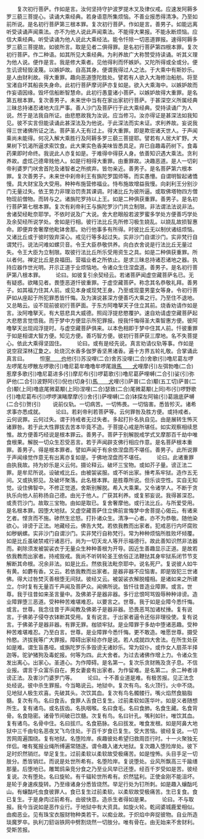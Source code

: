 <!-- { "loadSidebar": true } -->
　　复次初行菩萨。作如是言。汝何坚持守护波罗提木叉及律仪戒。应速发阿耨多罗三藐三菩提心。读诵大乘经典。若身语意所集烦恼。不善业报悉得清净。乃至如前所说。是名初行菩萨第三根本罪。复次初行菩萨。作如是言。善男子。如能远离听受读诵声闻乘法。亦不为他人说此声闻乘法。不能得大果报。不能永断烦恼。应信大乘经典。听受读诵为他人说此大乘经法。能令忏除一切恶道罪报。速得阿耨多罗三藐三菩提故。如彼所言。取是见者二俱得罪。是名初行菩萨第四根本罪。复次初行菩萨。作二种语。如其所见大乘经典。为利养故广大称赞受持读诵。听其义理为他人说。便作是言。我是修大乘者。见他得利而怀嫉妒。又陀所得或全或分。便生讥谤轻毁淩蔑。以嫉妒故。自高其身。便谓我得过人之法。于大乘中有斯妙乐。是人由财利故。得大重罪。趣向恶道堕陀胜处。譬若有人欲入大海修治船舫。将至宝渚自坏其船丧失身命。此初行菩萨摩诃萨亦复如是。欲入大乘海中。以嫉妒故而作妄语因缘。毁坏信船断智慧命。此初行愚童诸小菩萨。以嫉妒故得大重罪。是名第五根本罪。复次善男子。未来世中当有在家出家初行菩萨。于甚深空义所属经典三昧总持诸忍诸地大庄严事。善人沙门及菩萨行于此大乘经典。受持读诵广为人说。然于是法我自所证。由悲愍故我为汝说。应当修习。汝亦得证是甚深法如我知见。彼不实言但能读诵此甚深法及为他说。于此深法而实未证。求利养故。妄说我得三世诸佛所证之法。菩萨圣人无有过上。得大重罪。即是欺诳诸天世人。于声闻乘尚未能得。何况入解大乘胜行及阿耨多罗三藐三菩提耶。譬若有人居大旷野。大果树下饥渴所逼求索饮食。此大果实色香美味皆悉具足。弃已自趣毒药树下。食毒药果即时命终。我说此人亦复如是。于难得中得获人身。依善知识遇大乘法。贪利养故。虚炫己德卑贱他人。如是行相得大重罪。由重罪故。决趣恶道。是人一切刹帝利婆罗门吠舍首陀及诸智者之所摈弃。皆勿亲近。善男子。是名菩萨第六根本罪。复次善男子。未来世中刹帝利王有旃陀罗国师等。而实愚懵。自谓明智起诸憍慢。具大财宝及大受用。种种布施营修福业。恃布施故增益我慢。向刹利王分别沙门无量过失。依王势力非理治罚责其课调。时诸比丘为彼所逼。或取佛塔物四方僧物现前僧物。而转与之。诸旃陀罗持以上王。如是二种俱获重罪。善男子。是名初行菩萨第七根本罪。复次有刹帝利王与旃陀罗沙门共立制限。非法谓法法说非法。舍诸契经毗奈耶学。不依时说及广大说。舍大悲眼般若波罗蜜多学处方便善巧学处及余契经所说学处。舍如是行相。彼行法比丘先所修习极生娆乱。以娆乱故损智惠命。即便弃舍奢摩他毗钵舍那。劝行他事多有所得。时彼比丘无以制伏诸结烦恼。又诸比丘或于彼时毁弃深心。戒见行等多起过失。实非沙门自谓沙门。实非梵行自谓梵行。说法问难如螺贝音。令王大臣恭敬供养。向白衣舍说是行法比丘无量过失。令王大臣为立制限。取彼行法比丘所乐受用资生之具。如是二种俱获重罪。所以者何。禅定比丘是良福田。营福业者之所依止。是求三昧总持诸忍诸地之器。执持应器作世光明。开示正道于业烦恼地。令诸众生住涅盘道。善男子。是名初行菩萨第八根本罪。
　　论曰。如彼复引余契经云。若诸菩萨闻虚空藏菩萨名已。无有疑惑。欲睹见者。畏堕恶道忏彼重罪。于虚空藏菩萨。称念其名恭敬礼拜。善男子。如其福力住其人前。或见本身或现梵王身。乃至或现童男童女等身。令初行菩萨如从座起于所犯罪悉皆忏悔。及为演说甚深方便善巧大乘之行。乃至住不退地。又总略云。设不现前彼初行菩萨面。于东方阿噜拏天子住立其前。烧香劝请作如是言。汝阿噜拏天。有大慈悲具大威德。照阎浮提悲愍覆护。速自劝请虚空藏菩萨起大悲愍言觉悟我。而于梦中方便显示所犯罪报。授我忏悔得圣大乘智惠方便。彼阿噜拏天出现阎浮提时。与虚空藏菩萨俱来。以本色相即于梦中住其人前。忏彼重罪于如是相谓大智方便。知见方便。善巧智方便。彼初行菩萨获三摩地。名不失菩提心。依此大乘得坚固住。
　　论曰。或有是经先说。真言劝请仪轨等事。作如是说空寂深林辽夐之。处烧沉水香多伽罗香坚黑诸香。遍十方界五轮礼敬。合掌诵此真言曰。
　　怛[寧　　也](切身)他(引)苏没哩(二合)舍苏没哩(二合)舍歌(引)噜尼葛左啰左啰尾左啰散左啰歌(引)噜尼葛牟噜噜牟啰尾誐[馬　　犬](引)哩摩(引)左弭勃噜(二合)惹摩多歌(引)噜尼葛进多(引)摩尼布(引)啰葛歌(引)噜尼葛萨哩嚩(二合引)娑(引)弥萨他(二合引)波野阿(引)倪也(切身引)[馬　　犬](引)哩(引)萨普(二合)颙(五工切)萨普(二合)颙(上同)噜底尾微葛颙(上同)涅哩(二合)瑟致(二合)尾微葛颙(上同)布(引)啰野歌(引)噜尼葛布(引)啰啰演睹摩摩(引)舍(引)萨哩嚩(二合)钵探左阿输(引)葛誐底萨嚩(二合引)贺(引)
　　说前仪轨。一切病苦。一切怖畏。一切恼害。悉皆殄灭。诸希求事亦悉成就。
　　论曰。若刹帝利若菩萨等。云何罪咎及胜方便。或持戒者。云何说罪。云何过失。谓于持戒者无过失者。多起打扑名执自见。由是展转生怖灭诸罪咎。若于此大性罪拔去苦本毕竟不造。于菩提心戒是所堪任。如实观察相续思惟。故方便善巧经说是根本罪云。善男子。菩萨于别解脱戒学式叉摩那百千劫中唯食根果。解脱一切众生忍受恶言。若于声闻辟支佛行相应作意。是名菩萨根本重罪。善男子。得是根本罪者。譬如声闻于有余依涅盘而不堪任。善男子。此所说罪于声闻缘觉作意无有出离亦复如是。于佛地涅盘而不堪任。
　　论曰。此诸重罪由执我故。持为妙乐是义云何。摄论释云。破坏三宝物。或如芥子量。谤正法二罪。是牟尼所说。设破戒比丘。由被袈裟服。或不听出家。捶考系牢狱。造作五无间。又或执邪见。及破坏聚落。此名根本罪。是胜尊所说。但乐谈空性。实自无知觉。设住佛智中。不修正觉道。舍斯别解脱。希入大乘果。又令诸学人。不断于贪执乐向他人前称扬自己德。由光于他人。广获其利养。或复邪妄说。我得甚深忍。或责罚沙门。故取三宝物。由如是取已。复舍奢摩他。或行法比丘。与所爱受用。是名根本罪。因堕大地狱。又虚空藏菩萨住立佛前宣悔梦中舍菩提心偈云。有诸来乞者。悭贪而不施。碜然生忿怒。打扑诸众生。清净一心者。亦不为恭敬。随他染欲心。诽谤于正法。地藏经云。佛告大梵。若依我教而出家者。犯戒恶行内坏腐败如秽蜗螺。实非沙门自谓沙门。实非梵行自称梵行。常为种种烦恼所胜败坏倾覆。如是比丘虽破禁戒行诸恶行。尚为一切天龙人等开示福德行。故此善知识然非法器而。剃除须发被袈裟衣于无量众生种种善根为开导。因近生善趣显示正道。是故若依我教而出家者。持戒毁戒。我尚不听转轮圣王依俗正法鞭挞其身牢狱系闭节节支解断其命根。况余非法。如是比丘。然依我法毗奈耶中。说名死尸。复说彼人如牛有黄。如麝有香。又云。若依我教而出家者。是器非器不应恼害。即是毁犯三世诸佛。得大过咎焚灭善根堕无间狱。彼经又云。被袈裟衣解脱幢相。是诸如来之所建立。尔时复有无量百千声闻及菩萨众。闻佛所说。皆忏往昔造业障罪。或言。世尊。我于往昔如来圣言量中。及佛弟子是器非器。多行忿恨呵骂毁辱种种诽谤。造业障罪堕三恶道。受种种苦难堪难忍。以要言之。世尊。我于如是业障今悉忏悔。或言。世尊。我念往昔于声闻教及佛弟子是器非器。恐畏恶骂加诸杖捶。复有说言。于佛弟子侵夺衣钵断其受用。复有说言。于出家者逼令还俗非理役使。复有说言。于佛弟子是器非器。有罪无罪。枷锁牢狱。是业障罪于多劫中堕诸恶趣。受种种苦难堪难忍。乃至白言。世尊。是业障罪今悉忏悔。更不敢造。唯愿世尊。摄受怜愍。济拔我等广大罪报。障碍出家经亦作是说。若人成就四大舍法。在所生处获如是难。谓生盲愚哑。或旃陀罗乐多毁谤无诸妙乐。常为奴仆。或作女人扇茶半择迦等。驼驴猪狗及毒蛇报。何等为四。此大舍者。为过去诸佛作增上力。令诸众生发出离心。出家心。圣道心。为作障碍。是名第一。复次乐贪财贿及贪子息。不信业报。谓言于众富乐自在。男女妻妾有出家者。为作留难。是名第二。余二种者诽谤正法。及害沙门婆罗门等。
　　论曰。十不善业道是难。有极苦报。见正法念处经说。彼中杀生罪报。今当略说云。地狱中。复次有鸟。名火顶行。火中不烧。见地狱人极生欢喜。先破其头。次饮其血。复次有鸟名髑髅行。嘴火焰然食脑脂髓。复次有鸟。名曰食舌。食罪人舌食已复生。过前柔软如莲华叶。如是义者随想所生。复有诸鸟。或名拔齿。名执咽喉。名曰食毛。名曰食肺。名食生藏。名食背骨。名食隐密。诸骨节间破已饮髓。次复有鸟。名曰针孔。嘴利如针。唯饮其血。复有诸鸟。名骨中住。名曰拔爪。名食筋脉。名曰拔发。唯食发根。如是阿鼻大地狱中三千由旬名恶夜叉飞鸟住处。于百千岁食已复生。受大苦恼。彼经复说。一切苦网周遍围绕。复有地狱。名堕险岸。疾趣彼处希望归救周匝行时。十一火聚独无伴侣。唯有冤报业绳所缚遍常随逐。谓令趣入诸大地狱。复次趣入堕险岸处。彼下足时炽然销烂。举足复生。过前柔软以柔软故受极痛苦。如是惶怖。头目手足一切肢分。悉皆销烂。而说是处世所希有。名堕险岸。复说堕处。业风所飘高三千踰缮那量。后堕地已。雕鹫鸱枭竞分食之乃至业风举已还堕。经百千岁受如是苦。彼经复说。次有堕处。名曰旋轮。有千辐轮世所希有。炽然猛利。正使金刚不能沮坏。是轮于身速疾旋转。乃至缘诸身分悉皆烧然。举足行处为钉所刺。如是趣入蠰酤吒山。有蠰酤吒虫食彼罪人。食已复生过前柔软。以柔软故受极痛苦。生已复食。食已复生。于是身肉过前希有。由彼快意。造杀生者得如是果。
　　论曰。不与取报。我今当说如是恶作业行。于地狱中有大资具。如旋火轮。乾闼婆城鹿爱相似。由痴恶业。见有珠宝衣服财物种类若干。以痴业故。于炽焰中奔捉彼物。自业所造琰魔罗卒。执利刀釰诣铁网中劈割烧然一切肢分。唯有骨在。由无始来不舍财利。受斯苦报。
